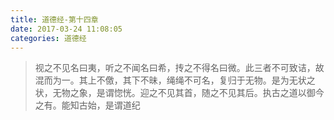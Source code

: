 ```yaml
---
title: 道德经-第十四章
date: 2017-03-24 11:08:05
categories: 道德经
---
```


> 视之不见名曰夷，听之不闻名曰希，抟之不得名曰微。此三者不可致诘，故混而为一。其上不儌，其下不昧，绳绳不可名，复归于无物。是为无状之状，无物之象，是谓惚恍。迎之不见其首，随之不见其后。执古之道以御今之有。能知古始，是谓道纪
